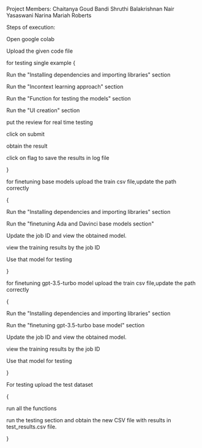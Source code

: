 Project Members:
Chaitanya Goud Bandi
Shruthi Balakrishnan Nair
Yasaswani Narina
Mariah Roberts

Steps of execution:

Open google colab

Upload the given code file

for testing single example {

Run the "Installing dependencies and importing libraries" section

Run the "Incontext learning approach" section

Run the "Function for testing the models" section

Run the "UI creation" section

put the review for real time testing 

click on submit

obtain the result

click on flag to save the results in  log file

}

for finetuning base models upload the train csv file,update the path correctly

{

Run the "Installing dependencies and importing libraries" section

Run the "finetuning Ada and Davinci base models section"

Update the job ID and view the obtained model.


view the training results by the job ID 

Use that model for testing

}

for finetuning gpt-3.5-turbo model upload the train csv file,update the path correctly

{

Run the "Installing dependencies and importing libraries" section

Run the "finetuning gpt-3.5-turbo base model" section

Update the job ID and view the obtained model.

view the training results by the job ID 

Use that model for testing

}

For testing upload the test dataset

{

run all the functions

run the testing section and obtain the new CSV file with results in test_results.csv file.

}

